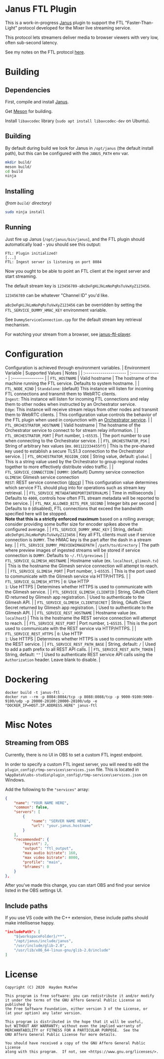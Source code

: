 # Janus FTL Plugin

This is a work-in-progress [Janus](https://github.com/meetecho/janus-gateway) plugin
to support the FTL "Faster-Than-Light" protocol developed for the Mixer live streaming service.

This protocol lets streamers deliver media to browser viewers with very low,
often sub-second latency.

See my notes on the FTL protocol [here](https://hayden.fyi/posts/2020-08-03-Faster-Than-Light-protocol-engineering-notes.html).

# Building

## Dependencies

First, compile and install [Janus](https://github.com/meetecho/janus-gateway).

Get [Meson](https://mesonbuild.com/Getting-meson.html) for building.

Install `libavcodec` library (`sudo apt install libavcodec-dev` on Ubuntu).

## Building

By default during build we look for Janus in `/opt/janus` (the default install path), but this can be configured with the `JANUS_PATH` env var.

```sh
mkdir build/
meson build/
cd build
ninja
```

## Installing

_(from `build/` directory)_

```sh
sudo ninja install
```

## Running

Just fire up Janus (`/opt/janus/bin/janus`), and the FTL plugin should automatically load - you should see this output:

```log
FTL: Plugin initialized!
[...]
FTL: Ingest server is listening on port 8084
```

Now you ought to be able to point an FTL client at the ingest server and start streaming.

The default stream key is `123456789-aBcDeFgHiJkLmNoPqRsTuVwXyZ123456`.

`123456789` can be whatever "Channel ID" you'd like.

`aBcDeFgHiJkLmNoPqRsTuVwXyZ123456` can be overridden by setting the `FTL_SERVICE_DUMMY_HMAC_KEY` environment variable.

See `DummyServiceConnection.cpp` for the default stream key retrieval mechanism.

For watching your stream from a browser, see [janus-ftl-player](https://github.com/Glimesh/janus-ftl-player).

# Configuration

Configuration is achieved through environment variables.
| Environment Variable   | Supported Values | Notes             |
| :--------------------- | :--------------- | :---------------- |
| `FTL_HOSTNAME`         | Valid hostname   | The hostname of the machine running the FTL service. Defaults to system hostname. |
| `FTL_NODE_KIND`        | `Standalone`: (default) This instance will listen for incoming FTL connections and transmit them to WebRTC clients.<br />`Ingest`: This instance will listen for incoming FTL connections and relay them to other nodes when instructed by an Orchestrator service.<br />`Edge`: This instance will receive stream relays from other nodes and transmit them to WebRTC clients. | This configuration value controls the behavior of the FTL plugin when used in conjunction with an [Orchestrator service](https://github.com/Glimesh/janus-ftl-orchestrator). |
| `FTL_ORCHESTRATOR_HOSTNAME` | Valid hostname | The hostname of the Orchestrator service to connect to for stream relay information. |
| `FTL_ORCHESTRATOR_PORT` | Port number, `1`-`65535`. | The port number to use when connecting to the Orchestrator service. |
| `FTL_ORCHESTRATOR_PSK` | String of arbitrary hex values (ex. `001122334455ff`) | This is the pre-shared key used to establish a secure TLS1.3 connection to the Orchestrator service. |
| `FTL_ORCHESTRATOR_REGION_CODE` | String value, default: `global` | This is a string value used by the Orchestrator to group regional nodes together to more effectively distribute video traffic. |
| `FTL_SERVICE_CONNECTION` | `DUMMY`: (default) Dummy service connection <br />`GLIMESH`: Glimesh service connection <br />`REST`: REST service connection ([docs](docs/REST_SERVICE.md)) | This configuration value determines which service FTL should plug into for operations such as stream key retrieval. |
| `FTL_SERVICE_METADATAREPORTINTERVALMS` | Time in milliseconds | Defaults to `4000`, controls how often FTL stream metadata will be reported to the service. |
| `FTL_MAX_ALLOWED_BITS_PER_SECOND` | Integer bits per second | Defaults to `0` (disabled), FTL connections that exceed the bandwidth specified here will be stopped.<br />**Note that this is a strictly enforced maximum** based on a rolling average; consider providing some buffer size for encoder spikes above the configured average. |
| `FTL_SERVICE_DUMMY_HMAC_KEY` | String, default: `aBcDeFgHiJkLmNoPqRsTuVwXyZ123456` | Key all FTL clients must use if service connection is `DUMMY`. The HMAC key is the part after the dash in a stream key. |
| `FTL_SERVICE_DUMMY_PREVIEWIMAGEPATH` | `/path/to/directory` | The path where preview images of ingested streams will be stored if service connection is `DUMMY`. Defaults to `~/.ftl/previews` |
| `FTL_SERVICE_GLIMESH_HOSTNAME` | Hostname value (ex. `localhost`, `glimesh.tv`) | This is the hostname the Glimesh service connection will attempt to reach. |
| `FTL_SERVICE_GLIMESH_PORT` | Port number, `1`-`65535`. | This is the port used to communicate with the Glimesh service via HTTP/HTTPS. |
| `FTL_SERVICE_GLIMESH_HTTPS` | `0`: Use HTTP <br />`1`: Use HTTPS | Determines whether HTTPS is used to communicate with the Glimesh service. |
| `FTL_SERVICE_GLIMESH_CLIENTID` | String, OAuth Client ID returned by Glimesh app registration. | Used to authenticate to the Glimesh API. |
| `FTL_SERVICE_GLIMESH_CLIENTSECRET` | String, OAuth Client Secret returned by Glimesh app registration. | Used to authenticate to the Glimesh API. |
| `FTL_SERVICE_REST_HOSTNAME` | Hostname value (ex. `localhost`) | This is the hostname the REST service connection will attempt to reach. |
| `FTL_SERVICE_REST_PORT` | Port number, `1`-`65535`. | This is the port used to communicate with the REST service via HTTP/HTTPS. |
| `FTL_SERVICE_REST_HTTPS` | `0`: Use HTTP <br />`1`: Use HTTPS | Determines whether HTTPS is used to communicate with the REST service. |
| `FTL_SERVICE_REST_PATH_BASE` | String, default: `/` | Used to add a path prefix to all REST API calls. |
| `FTL_SERVICE_REST_AUTH_TOKEN` | String, default: `""` | Used to authenticate REST service API calls using the `Authorization` header. Leave blank to disable. |

# Dockering

    docker build -t janus-ftl .
    docker run --rm -p 8084:8084/tcp -p 8088:8088/tcp -p 9000-9100:9000-9100/udp -p 20000-20100:20000-20100/udp -e "DOCKER_IP=HOST.IP.ADDRESS.HERE" janus-ftl

# Misc Notes

## Streaming from OBS

Currently, there is no UI in OBS to set a custom FTL ingest endpoint.

In order to specify a custom FTL ingest server, you will need to edit the `plugin_config\rtmp-services\services.json` file. This is located in `%AppData%\obs-studio\plugin_config\rtmp-services\services.json` on Windows.

Add the following to the `"services"` array:

```json
{
    "name": "YOUR NAME HERE",
    "common": false,
    "servers": [
        {
            "name": "SERVER NAME HERE",
            "url": "your.janus.hostname"
        }
    ],
    "recommended": {
        "keyint": 2,
        "output": "ftl_output",
        "max audio bitrate": 160,
        "max video bitrate": 8000,
        "profile": "main",
        "bframes": 0
    }
},
```

After you've made this change, you can start OBS and find your service listed in the OBS settings UI.

## Include paths

If you use VS code with the C++ extension, these include paths should make intellisense happy.

```json
"includePath": [
    "${workspaceFolder}/**",
    "/opt/janus/include/janus",
    "/usr/include/glib-2.0",
    "/usr/lib/x86_64-linux-gnu/glib-2.0/include"
]
```

# License

```
Copyright (C) 2020  Hayden McAfee

This program is free software: you can redistribute it and/or modify
it under the terms of the GNU Affero General Public License as published by
the Free Software Foundation, either version 3 of the License, or
(at your option) any later version.

This program is distributed in the hope that it will be useful,
but WITHOUT ANY WARRANTY; without even the implied warranty of
MERCHANTABILITY or FITNESS FOR A PARTICULAR PURPOSE.  See the
GNU Affero General Public License for more details.

You should have received a copy of the GNU Affero General Public License
along with this program.  If not, see <https://www.gnu.org/licenses/>.
```
